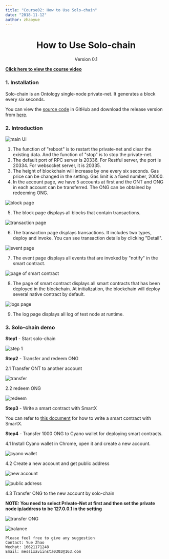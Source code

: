 ```yaml
---
title: "Course02: How to Use Solo-chain"
date: "2018-11-12"
author: zhaoyue
---
```


<h1 align="center">How to Use Solo-chain</h1>
<p align="center" class="version">Version 0.1</p>

[**Click here to view the course video**](https://drive.google.com/open?id=1ckycnoNC1ipLoVtU4g-fXiqXpMyTj6Vp)

### 1. Installation

Solo-chain is an Ontology single-node private-net. It generates a block every six seconds.

You can view the [source code](https://github.com/punicasuite/solo-chain) in GitHub and download the release version from [here](https://github.com/ontio/ontology/releases).

### 2. Introduction 

![main UI](https://upload-images.jianshu.io/upload_images/150344-62117517702035a1.png?imageMogr2/auto-orient/strip%7CimageView2/2/w/1240)

1. The function of "reboot" is to restart the private-net and clear the existing data. And the function of "stop" is to stop the private-net.
2. The default port of RPC server is 20336. For Restful server, the port is 20334. For websocket server, it is 20335.
3. The height of blockchain will increase by one every six seconds. Gas price can be changed in the setting. Gas limit is a fixed number, 20000.
4. In the account page, we have 5 accounts at first and the ONT and ONG in each account can be transferred. The ONG can be obtained by redeeming ONG.

![block page](https://upload-images.jianshu.io/upload_images/150344-bd626f2fb4abe9e1.png?imageMogr2/auto-orient/strip%7CimageView2/2/w/1240)

5. The block page displays all blocks that contain transactions. 

![transaction page](https://upload-images.jianshu.io/upload_images/150344-624bce935e67d900.png?imageMogr2/auto-orient/strip%7CimageView2/2/w/1240)

6. The transaction page displays transactions. It includes two types, deploy and invoke. You can see transaction details by clicking "Detail". 

![event page](https://upload-images.jianshu.io/upload_images/150344-e544b89d4cbb7447.png?imageMogr2/auto-orient/strip%7CimageView2/2/w/1240)

7. The event page displays all events that are invoked by "notify" in the smart contract. 

![page of smart contract](https://upload-images.jianshu.io/upload_images/150344-9054911593dc7824.png?imageMogr2/auto-orient/strip%7CimageView2/2/w/1240)

8. The page of smart contract displays all smart contracts that has been deployed in the blockchain.
At initialization, the blockchain will deploy several native contract by default. 

![logs page](https://upload-images.jianshu.io/upload_images/150344-b3d16350249e74b3.png?imageMogr2/auto-orient/strip%7CimageView2/2/w/1240)

9. The log page displays all log of test node at runtime.

### 3. Solo-chain demo

**Step1** - Start solo-chain 

![step 1](https://upload-images.jianshu.io/upload_images/150344-dcb35a41dce1ffa2.png?imageMogr2/auto-orient/strip%7CimageView2/2/w/1240)


**Step2** - Transfer and redeem ONG 

2.1 Transfer ONT to another account

![transfer](https://upload-images.jianshu.io/upload_images/150344-211110365df9ee33.png?imageMogr2/auto-orient/strip%7CimageView2/2/w/1240)

2.2 redeem ONG

![redeem](https://upload-images.jianshu.io/upload_images/150344-4b3359f29ee2e407.png?imageMogr2/auto-orient/strip%7CimageView2/2/w/1240)

**Step3** - Write a smart contract with SmartX

You can refer to [this document](http://punica.ont.io/tutorials/Learning-SmartX-How-to-Develop-a-dApp-with-Python-SDK/) for how to write a smart contract with SmartX.

**Step4** - Transfer 1000 ONG to Cyano wallet for deploying smart contracts.

4.1 Install Cyano wallet in Chrome, open it and create a new account.

![cyano wallet](https://upload-images.jianshu.io/upload_images/150344-585b8e0c7687b752.png?imageMogr2/auto-orient/strip%7CimageView2/2/w/1240)


4.2 Create a new account and get public address

![new account](https://upload-images.jianshu.io/upload_images/150344-2dc15c881913de5d.png?imageMogr2/auto-orient/strip%7CimageView2/2/w/1240)


![public address](https://upload-images.jianshu.io/upload_images/150344-f46765ac09c6ef8f.png?imageMogr2/auto-orient/strip%7CimageView2/2/w/1240)

4.3 Transfer ONG to the new account by solo-chain


**NOTE: You need to select Private-Net at first and then set the private node ip/address to be 127.0.0.1 in the setting**

![transfer ONG](https://upload-images.jianshu.io/upload_images/150344-24ba027e878a9bce.png?imageMogr2/auto-orient/strip%7CimageView2/2/w/1240)

![balance](https://upload-images.jianshu.io/upload_images/150344-710d4931731a9776.png?imageMogr2/auto-orient/strip%7CimageView2/2/w/1240)

```
Please feel free to give any suggestion
Contact: Yue Zhao 
Wechat: 16621171248
Email: messixaviinsta0303@163.com
```

